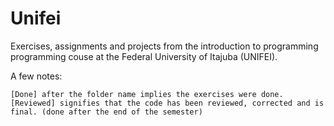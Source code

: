 # Unifei
 Exercises, assignments and projects from the introduction to programming programming couse at the Federal University of Itajuba (UNIFEI).

A few notes:

    [Done] after the folder name implies the exercises were done.
    [Reviewed] signifies that the code has been reviewed, corrected and is final. (done after the end of the semester)
    
 
